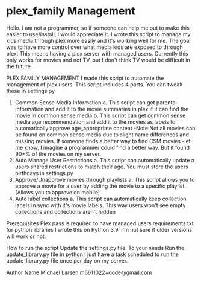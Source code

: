 # plex_family Management
Hello. I am not a programmer, so if someone can help me out to make this easier to use/install, I would appreciate it. I wrote this script to manage my kids media through plex more easily and it's working well for me.  The goal was to have more control over what media kids are exposed to through plex. This means having a plex server with managed users. Currently this only works for movies and not TV, but I don't think TV would be difficult in the future


PLEX FAMILY MANAGEMENT
I made this script to automate the management of plex users. This script includes 4 parts. You can tweak these in settings.py

1. Common Sense Media Information
    a. This script can get parental information and add it to the movie summaries in plex if it can find the movie in common sense media
    b. This script can get common sense media age recommendation and add it to the movies as labels to automatically approve age_appropriate content
       -Note:Not all movies can be found on common sense media due to slight name differences and missing movies. If someone finds a better way to find CSM movies
       -let me know, I imagine a programmer could find a better way. But it found 90+% of the movies on my server.
2. Auto Manage User Restrictions
    a. This script can automatically update a users shared restrictions to match their age. You must store the users birthdays in settings.py
3. Approve/Unapprove movies through playlists
    a. This script allows you to approve a movie for a user by adding the movie to a specific playlist. (Allows you to approve on mobile)
4. Auto label collections
    a. This script can automatically keep collection labels in sync with it's movie labels. This way users won't see empty collections and collections aren't hidden

Prerequisites
Plex pass is required to have managed users
requirements.txt for python libraries
I wrote this on Python 3.9. I'm not sure if older versions will work or not.

How to run the script
Update the settings.py file. To your needs
Run the update_library.py file in python
I just have a task scheduled to run the update_library.py file once per day on my server.




Author Name
Michael Larsen
m6611022+code@gmail.com
